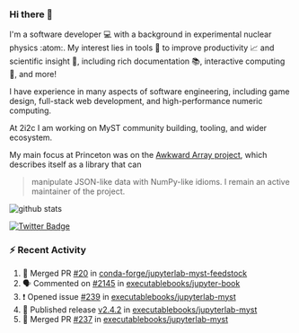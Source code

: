 ### Hi there 👋 

I'm a software developer 💻 with a background in experimental nuclear physics :atom:. My interest lies in tools :wrench: to improve productivity :chart_with_upwards_trend: and scientific insight :telescope:, including rich documentation 📚, interactive computing 🧮, and more! 

I have experience in many aspects of software engineering, including game design, full-stack web development, and high-performance numeric computing. 

At 2i2c I am working on MyST community building, tooling, and wider ecosystem. 

My main focus at Princeton was on the [Awkward Array project](awkward-array.org/), which describes itself as a library that can 
> manipulate JSON-like data with NumPy-like idioms. I remain an active maintainer of the project. 

![github stats](https://github-readme-stats.vercel.app/api?username=agoose77&show_icons=true&hide_rank=true&hide_title=true&bg_color=30,e76445,904e95&text_color=efe3ec&icon_color=efe3ec)
<!--
**agoose77/agoose77** is a ✨ _special_ ✨ repository because its `README.md` (this file) appears on your GitHub profile.

Here are some ideas to get you started:

- 🔭 I’m currently working on ...
- 🌱 I’m currently learning ...
- 👯 I’m looking to collaborate on ...
- 🤔 I’m looking for help with ...
- 💬 Ask me about ...
- 📫 How to reach me: ...
- 😄 Pronouns: ...
- ⚡ Fun fact: ...
-->

[![Twitter Badge](https://img.shields.io/twitter/follow/agoose77?style=flat-square&logo=Twitter&logoColor=white&color=cornflowerblue)](https://twitter.com/agoose77)

### :zap: Recent Activity

<!--START_SECTION:activity-->
1. 🎉 Merged PR [#20](https://github.com/conda-forge/jupyterlab-myst-feedstock/pull/20) in [conda-forge/jupyterlab-myst-feedstock](https://github.com/conda-forge/jupyterlab-myst-feedstock)
2. 🗣 Commented on [#2145](https://github.com/executablebooks/jupyter-book/pull/2145#issuecomment-2079623748) in [executablebooks/jupyter-book](https://github.com/executablebooks/jupyter-book)
3. ❗ Opened issue [#239](https://github.com/executablebooks/jupyterlab-myst/issues/239) in [executablebooks/jupyterlab-myst](https://github.com/executablebooks/jupyterlab-myst)
4. 🚀 Published release [v2.4.2](https://github.com/executablebooks/jupyterlab-myst/releases/tag/v2.4.2) in [executablebooks/jupyterlab-myst](https://github.com/executablebooks/jupyterlab-myst)
5. 🎉 Merged PR [#237](https://github.com/executablebooks/jupyterlab-myst/pull/237) in [executablebooks/jupyterlab-myst](https://github.com/executablebooks/jupyterlab-myst)
<!--END_SECTION:activity-->
